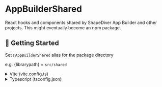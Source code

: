 # AppBuilderShared

React hooks and components shared by ShapeDiver App Builder and other projects. This might eventually become an npm package.

## <a name="getting-started">🚀 Getting Started</a>

Set `@AppBuilderShared` alias for the package directory

e.g. {librarypath} = `src/shared`

<details>
<summary>Vite (vite.config.ts)</summary>

```text
{
  resolve: {
    alias: {
      "@AppBuilderShared": path.resolve(__dirname, "./{librarypath}"),
    },
  },
}
```

</details>
<details>
<summary>Typescript (tsconfig.json)</summary>

```json
{
	"compilerOptions": {
		"baseUrl": ".",
		"paths": {
			"@AppBuilderShared/*": ["./{librarypath}/*"]
		}
	}
}
```

</details>
